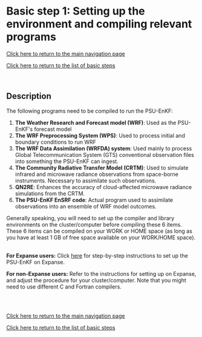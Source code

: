 # Basic step 1: Setting up the environment and compiling relevant programs


[Click here to return to the main navigation page](../../README.md)

[Click here to return to the list of basic steps](../../README.md#basic-steps-to-use-the-psu-enkf-system)

&nbsp;

## Description
The following programs need to be compiled to run the PSU-EnKF:
1) **The Weather Research and Forecast model (WRF)**: Used as the PSU-EnKF's forecast model
2) **The WRF Preprocessing System (WPS)**: Used to process initial and boundary conditions to run WRF
3) **The WRF Data Assimilation (WRFDA) system**: Used mainly to process Global Telecommunication System (GTS) conventional observation files into something the PSU-EnKF can ingest.
4) **The Community Radiative Transfer Model (CRTM)**: Used to simulate infrared and microwave radiance observations from space-borne instruments. Necessary to assimilate such observations.
5) **QN2RE**: Enhances the accuracy of cloud-affected microwave radiance simulations from the CRTM. 
6) **The PSU-EnKF EnSRF code**: Actual program used to assimilate observations into an ensemble of WRF model outcomes.

Generally speaking, you will need to set up the compiler and library environments on the cluster/computer before compiling these 6 items. 
These 6 items can be compiled on your WORK or HOME space (as long as you have at least 1 GB of free space available on your WORK/HOME space).
&nbsp;

**For Expanse users:** Click [here](expanse_specific/Setting_Up_On_Expanse.md) for step-by-step instructions to set up the PSU-EnKF on Expanse.


**For non-Expanse users:** Refer to the instructions for setting up on Expanse, and adjust the procedure for your cluster/computer. Note that you might need to use different C and Fortran compilers.

&nbsp;

##
[Click here to return to the main navigation page](../../README.md)

[Click here to return to the list of basic steps](../../README.md#basic-steps-to-use-the-psu-enkf-system)


